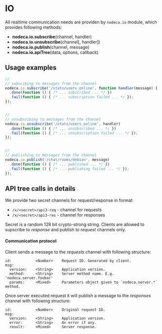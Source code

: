IO
==

All realtime communication needs are providen by `nodeca.io` module, which
provides following methods:

- **nodeca.io.subscribe**(channel, handler)
- **nodeca.io.unsubscribe**(channel[, handler])
- **nodeca.io.publish**(channel, message)
- **nodeca.io.apiTree**(data, options, callback)



Usage examples
--------------

``` javascript
//
// subscibing to messages from the channel
nodeca.io.subscribe('/stats/users_online', function handler(message) { /* ... */  })
  .done(function () { /* ... subscribed ... */ })
  .fail(function () { /* ... subscription failed ... */ });
});


//
// unsubscibing to messages from the channel
nodeca.io.unsubscribe('/stats/users_online', handler)
  .done(function () { /* ... unsubscribed ... */ })
  .fail(function () { /* ... unsubscription failed ... */ });
});


//
// publishing to messages from the channel
nodeca.io.publish('/chat/rooms/debian', message)
  .done(function () { /* ... published ... */ })
  .fail(function () { /* ... publishing failed ... */ });
});
```


API tree calls in details
-------------------------

We provide two secret channels for request/response in format:

- `/x/<secret>/api3-req` - channel for requests
- `/x/<secret>/api3-res` - channel for responses

Secret is a random 128 bit crypto-strong string. Clients are allowed to
supscribe to _response_ and publish to _request_ channels only.


#### Communication protocol

Client sends a message to the _requests_ channel with following structure:

    id:           <Number>    Request ID. Generated by client.
    msg:
      version:    <String>    Application version.
      method:     <String>    Server method name. E.g. 'nodeca.server.foobar'
      params:     <Mixed>     Parameters object given to `nodeca.server.*` method.

Once server executed request it will publish a message to the _responses_
channel with following structure:

    id:           <Number>    Original request ID.
    msg:
      version:    <String>    Application version.
      error:      <String>    An error if any.
      result:     <Mixed>     Server response.
